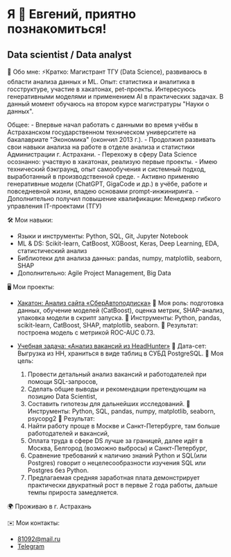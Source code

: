 Я 🦢 Евгений, приятно познакомиться!
=======================================================================================================================================

Data scientist / Data analyst
-----------------------------

👤 Обо мне:
  ⚡Кратко:
    Магистрант ТГУ (Data Science), развиваюсь в области анализа данных и ML. Опыт: статистика и аналитика в госструктуре, участие в хакатонах, pet-проекты. Интересуюсь генеративными моделями и применением AI в практических задачах.
В данный момент обучаюсь на втором курсе магистратуры "Науки о данных".

  Общее:
    - Впервые начал работать с данными во время учёбы в Астраханском государственном техническом университете на бакалавриате "Экономика" (окончил 2013 г.).
    - Продолжил развивать свои навыки анализа на работе в отделе анализа и статистики Администрации г. Астрахани.
    - Перехожу в сферу Data Science осознанно: участвую в хакатонах, реализую первые проекты.
    - Имею технический бэкграунд, опыт самообучения и системный подход, выработанный в производственной среде.
    - Активно применяю генеративные модели (ChatGPT, GigaCode и др.) в учёбе, работе и повседневной жизни, владею основами prompt-инжиниринга.
    - Дополнительно получил повышение квалификации: Менеджер гибкого управления IT-проектами (ТГУ)

🛠️ Мои навыки:
* Языки и инструменты: Python, SQL, Git, Jupyter Notebook
* ML & DS: Scikit-learn, CatBoost, XGBoost, Keras, Deep Learning, EDA, статистический анализ
* Библиотеки для анализа данных: pandas, numpy, matplotlib, seaborn, SHAP
* Дополнительно: Agile Project Management, Big Data

🖥️  Мои проекты:
*  [Хакатон: Анализ сайта «СберАвтоподписка»](https://github.com/EvgeniiLebe/sberAutopodpiska_ml_project)
  🔹 Моя роль: подготовка данных, обучение моделей (CatBoost), оценка метрик, SHAP-анализ, упаковка модели в скрипт запуска.
  🔹 Инструменты: Python, pandas, scikit-learn, CatBoost, SHAP, matplotlib, seaborn.
  🔹 Результат: построена модель с метрикой ROC-AUC 0.73.

*  [Учебная задача: «Анализ вакансий из HeadHunter»](https://github.com/EvgeniiLebe/Project_SQL_HH/blob/main/Project_SQL_Evgenii_Lebed.ipynb)
  🔹 Дата-сет: Выгрузка из HH, храниться в виде таблиц в СУБД PostgreSQL.
  🔹 Моя цель:
    1. Провести детальный анализ вакансий и работодателей при помощи SQL-запросов,
    2. Сделать общие выводы и рекомендации претендующим на позицию Data Scientist,
    3. Составить гипотезы для дальнейших исследований.
  🔹 Инструменты: Python, SQL, pandas, numpy, matplotlib, seaborn, psycopg2
  🔹 Результат:
    1. Найти работу проще в Москве и Санкт-Петербурге, там больше работодателей и вакансий,
    2. Оплата труда в сфере DS лучше за границей, далее идёт в Москва, Белгород (возможно выбросы) и Санкт-Петербург,
    3. Сравнение требований к наличию знаний Python и SQL(или Postgres) говорит о нецелесообразности изучения SQL или Postgres без Python.
    4. Предлагаемая средняя заработная плата демонстрирует практически двукратный рост в первые 2 года работы, дальше темпы прироста замедляется.

🌍  Проживаю в г. Астрахань

✉️  Мои контакты:
* [81092@mail.ru](mailto:81092@mail.ru)
* [Telegram](https://t.me/EvgeniiLebe)

<!--
**EvgeniiLebe/EvgeniiLebe** is a ✨ _special_ ✨ repository because its `README.md` (this file) appears on your GitHub profile.

Here are some ideas to get you started:

- 🔭 I’m currently working on ...
- 🌱 I’m currently learning ...
- 👯 I’m looking to collaborate on ...
- 🤔 I’m looking for help with ...
- 💬 Ask me about ...
- 📫 How to reach me: ...
- 😄 Pronouns: ...
- ⚡ Fun fact: ...
-->

